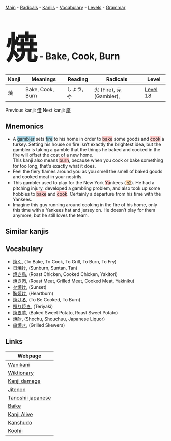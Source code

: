 <style> bigfont {font-size: 100px}</style>
[Main](../index.md) -
[Radicals](../radicals.md) -
[Kanjis](../kanjis.md) -
[Vocabulary](../vocabulary.md) -
[Levels](../levels.md) -
[Grammar](../grammar.md)
# <bigfont> 焼</bigfont> - Bake, Cook, Burn 

| Kanji | Meanings | Reading | Radicals | Level |
| --- | --- | --- | --- | --- |
| 焼 | Bake, Cook, Burn | しょう, や | [火](../radicals/火.md) (Fire), [尭](../radicals/尭.md) (Gambler),  | [Level 18](../levels/wk_level18.md) |

Previous kanji: [借](借.md) Next kanji: [座](座.md) 

## Mnemonics
 * A <span style="background-color:#ADD8E6"> gambler</span> sets <span style="background-color:#ADD8E6"> fire</span> to his home in order to <span style="background-color:#ffcccb"> bake</span> some goods and <span style="background-color:#ffcccb"> cook</span> a turkey. Setting his house on fire isn’t exactly the brightest idea, but the gambler is taking a gamble that the things he baked and cooked in the fire will offset the cost of a new home. <br />This kanji also means <span style="background-color:#ffcccb"> burn</span>, because when you cook or bake something for too long, that's exactly what it does.
* Feel the fiery flames around you as you smell the smell of baked goods and cooked meat in your nostrils.
* This gambler used to play for the New York <span style="background-color:#ffcccb"> Ya</span>nkees (<span style="background-color:#fed8b1"> [や](https://jisho.org/search/や)</span>). He had a pitching injury, developed a gambling problem, and also took up some hobbies to <span style="background-color:#ffcccb"> bake</span> and <span style="background-color:#ffcccb"> cook</span>. Certainly a departure from his time with the Yankees.
* Imagine this guy running around cooking in the fire of his home, only this time with a Yankees hat and jersey on. He doesn’t play for them anymore, but he still loves the team.


## Similar kanjis
 


## Vocabulary
 * [焼く](../vocabulary/焼.md), (To Bake, To Cook, To Grill, To Burn, To Fry)
* [日焼け](../vocabulary/焼.md), (Sunburn, Suntan, Tan)
* [焼き鳥](../vocabulary/焼.md), (Roast Chicken, Cooked Chicken, Yakitori)
* [焼き肉](../vocabulary/焼.md), (Roast Meat, Grilled Meat, Cooked Meat, Yakiniku)
* [夕焼け](../vocabulary/焼.md), (Sunset)
* [胸焼け](../vocabulary/焼.md), (Heartburn)
* [焼ける](../vocabulary/焼.md), (To Be Cooked, To Burn)
* [照り焼き](../vocabulary/焼.md), (Teriyaki)
* [焼き芋](../vocabulary/焼.md), (Baked Sweet Potato, Roast Sweet Potato)
* [焼酎](../vocabulary/焼.md), (Shochu, Shouchuu, Japanese Liquor)
* [串焼き](../vocabulary/焼.md), (Grilled Skewers)



## Links 

| Webpage |
| --- |
| [Wanikani          ](https://www.wanikani.com/kanji/焼) |
| [Wiktionary        ](https://en.wiktionary.org/wiki/焼) |
| [Kanji damage      ](http://www.kanjidamage.com/kanji/search?utf8=✓&q=焼) |
| [Jitenon           ](https://jitenon.com/kanji/焼) |
| [Tanoshii japanese ](https://www.tanoshiijapanese.com/dictionary/kanji.cfm?k=焼) |
| [Baike             ](https://baike.baidu.com/item/焼) |
| [Kanji Alive       ](https://app.kanjialive.com/焼) |
| [Kanshudo          ](https://www.kanshudo.com/searchmn?q=焼) |
| [Koohii            ](https://kanji.koohii.com/study/kanji/焼) |
